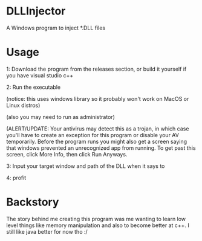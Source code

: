 # DLLInjector
A Windows program to inject *.DLL files
# Usage
1: Download the program from the releases section, or build it yourself if you have visual studio c++

2: Run the executable 

(notice: this uses windows library so it probably won't work on MacOS or Linux distros)

(also you may need to run as administrator)

(ALERT/UPDATE: Your antivirus may detect this as a trojan, in which case you'll have to create an exception for this program or disable your AV temporarily. Before the program runs you might also get a screen saying that windows prevented an unrecognized app from running. To get past this screen, click More Info, then click Run Anyways.


3: Input your target window and path of the DLL when it says to

4: profit
# Backstory
The story behind me creating this program was me wanting to learn low level things like memory manipulation and also to become better at c++. I still like java better for now tho :/
